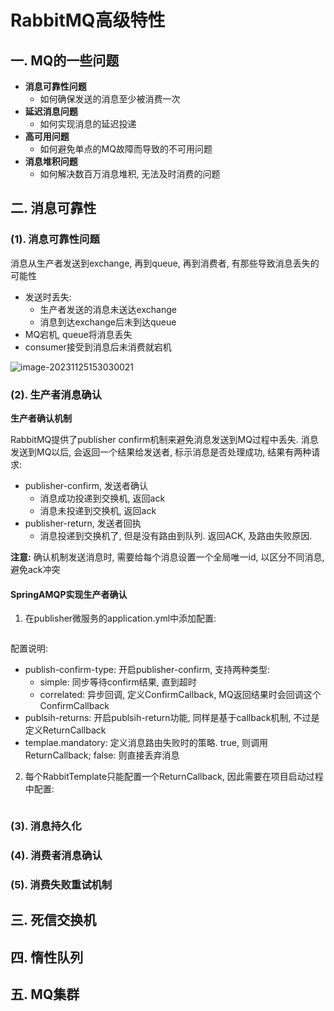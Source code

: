 # RabbitMQ高级特性

## 一. MQ的一些问题

- **消息可靠性问题**
  - 如何确保发送的消息至少被消费一次
- **延迟消息问题**
  - 如何实现消息的延迟投递
- **高可用问题**
  - 如何避免单点的MQ故障而导致的不可用问题
- **消息堆积问题**
  - 如何解决数百万消息堆积, 无法及时消费的问题



## 二. 消息可靠性

### (1). 消息可靠性问题

消息从生产者发送到exchange, 再到queue, 再到消费者, 有那些导致消息丢失的可能性

- 发送时丢失:
  - 生产者发送的消息未送达exchange
  - 消息到达exchange后未到达queue
- MQ宕机, queue将消息丢失
- consumer接受到消息后未消费就宕机

![image-20231125153030021](/home/huian/.config/Typora/typora-user-images/image-20231125153030021.png)

### (2). 生产者消息确认

**生产者确认机制**

RabbitMQ提供了publisher confirm机制来避免消息发送到MQ过程中丢失. 消息发送到MQ以后, 会返回一个结果给发送者, 标示消息是否处理成功, 结果有两种请求:

- publisher-confirm, 发送者确认
  - 消息成功投递到交换机, 返回ack
  - 消息未投递到交换机, 返回ack
- publisher-return, 发送者回执
  - 消息投递到交换机了, 但是没有路由到队列. 返回ACK, 及路由失败原因.

**注意:** 确认机制发送消息时, 需要给每个消息设置一个全局唯一id, 以区分不同消息, 避免ack冲突



#### SpringAMQP实现生产者确认

1. 在publisher微服务的application.yml中添加配置:

``````yaml
``````



配置说明:

- publish-confirm-type: 开启publisher-confirm, 支持两种类型:
  - simple: 同步等待confirm结果, 直到超时
  - correlated: 异步回调, 定义ConfirmCallback, MQ返回结果时会回调这个ConfirmCallback
- publsih-returns: 开启publsih-return功能, 同样是基于callback机制, 不过是定义ReturnCallback
- templae.mandatory: 定义消息路由失败时的策略. true, 则调用ReturnCallback; false: 则直接丢弃消息



2. 每个RabbitTemplate只能配置一个ReturnCallback, 因此需要在项目启动过程中配置:

``````java
``````





### (3). 消息持久化





### (4).  消费者消息确认





### (5). 消费失败重试机制





## 三. 死信交换机





## 四. 惰性队列





## 五. MQ集群



